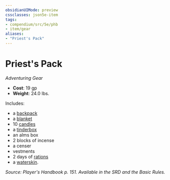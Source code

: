 ```yaml
---
obsidianUIMode: preview
cssclasses: json5e-item
tags:
- compendium/src/5e/phb
- item/gear
aliases: 
- "Priest's Pack"
---
```

# Priest's Pack
*Adventuring Gear*  

- **Cost**: 19 gp
- **Weight**: 24.0 lbs.

Includes:

- a [backpack](5E2014官方资源/items/backpack.md)  
- a [blanket](5E2014官方资源/items/blanket.md)  
- 10 [candles](5E2014官方资源/items/candle.md)  
- a [tinderbox](5E2014官方资源/items/tinderbox.md)  
- an alms box  
- 2 blocks of incense  
- a censer  
- vestments  
- 2 days of [rations](5E2014官方资源/items/rations-1-day.md)  
- a [waterskin](5E2014官方资源/items/waterskin.md).  

*Source: Player's Handbook p. 151. Available in the SRD and the Basic Rules.*